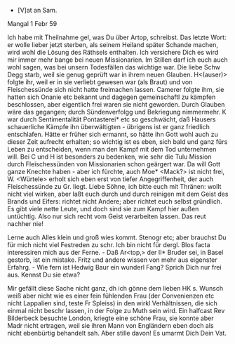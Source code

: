 + [V]at an Sam.

 Mangal 1 Febr 59

Ich habe mit Theilnahme gel, was Du über Artop‚ schreibst. Das letzte Wort: er wolle lieber jetzt sterben, als seinem Heiland später Schande machen, wird wohl die Lösung des Räthsels enthalten. Ich versichere Dich es wird mir immer mehr bange bei neuen Missionarien. Im Stillen darf ich euch auch wohl sagen, was bei unsern Todesfällen das wichtige war. Die liebe Schw Degg starb, weil sie genug geprüft war in ihrem neuen Glauben. H<(auser)> folgte ihr, weil er in sie verliebt gewesen war (als Braut) und von Fleischessünde sich nicht hatte freimachen lassen. Camerer folgte ihm, sie hatten sich Onanie etc bekannt und dagegen gemeinschaftl zu kämpfen beschlossen, aber eigentlich frei waren sie nicht geworden. Durch Glauben wäre das gegangen; durch Sündenverfolgg und Bekriegung nimmermehr. K<euler> war durch Sentimentalität Pontasterei* etc so geschwächt, daß Hausers schauerliche Kämpfe ihn überwältigten - übrigens ist er ganz friedlich entschlafen. Hätte er früher sich ermannt, so hätte ihn Gott wohl auch zu dieser Zeit aufrecht erhalten; so wichtig ist es eben, sich bald und ganz fürs Leben zu entscheiden, wenn man den Kampf mit dem Tod unternehmen will. Bei C <Cammerer> und H<auser> ist besonders zu bedenken, wie sehr die Tulu Mission durch Fleischessünden von Missionarien schon geärgert war. Da will Gott ganze Knechte haben - aber ich fürchte, auch Moe* <Mack?> ist nicht frei, W. <Würtele> erholt sich eben erst von tiefer Angegriffenheit, der auch Fleischessünde zu Gr. liegt. Liebe Söhne, ich bitte euch mit Thränen: wollt nicht viel wirken, aber laßt euch durch und durch reinigen mit dem Geist des Brands und Eifers: richtet nicht Andere; aber richtet euch selbst gründlich. Es gibt viele nette Leute, und doch sind sie zum Kampf hier außen untüchtig. Also nur sich recht vom Geist verarbeiten lassen. Das reut nachher nie!

Lerne auch Alles klein und groß wies kommt. Stenogr etc; aber brauchst Du für mich nicht viel Festreden zu schr. Ich bin nicht für dergl. Blos facta interessiren mich aus der Ferne. - Daß Ar<top‚> der II* Bruder sei, in Basel gestorb, ist ein mistake. Fritz und andere wissen von mehr aus eigenster Erfahrg. - Wie fern ist Hedwig Baur ein wunderl Fang? Sprich Dich nur frei aus. Kennst Du sie etwa?

Mir gefällt diese Sache nicht ganz, dh ich gönne dem lieben HK s. Wunsch weiß aber nicht wie es einer fein fühlenden Frau (der Convenienzen etc nicht Lappalien sind, teste Fr Spleiss) in den wirkl Verhältnissen, die sich einmal nicht beschr lassen, in der Folge zu Muth sein wird. Ein halfcast Rev Bilderbeck besuchte London, kriegte eine schöne Frau, sie konnte aber Madr nicht ertragen, weil sie ihren Mann von Engländern eben doch als nicht ebenbürtig behandelt sah. Aber stille davon! Es umarmt Dich  Dein Vat.
